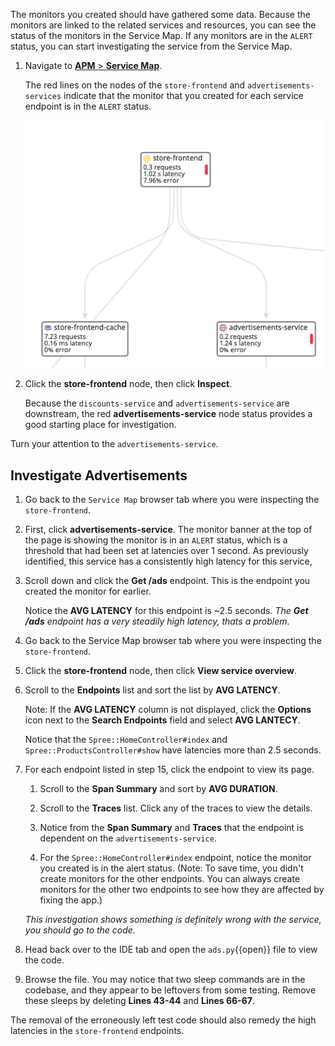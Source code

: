 The monitors you created should have gathered some data. Because the monitors are linked to the related services and resources, you can see the status of the monitors in the Service Map. If any monitors are in the `ALERT` status, you can start investigating the service from the Service Map.

1. Navigate to <a href="https://app.datadoghq.com/apm/map" target="_datadog">**APM** > **Service Map**</a>. 

    The red lines on the nodes of the `store-frontend` and `advertisements-services` indicate that the monitor that you created for each service endpoint is in the `ALERT` status. 

    ![Alert Monitors Map](./assets/alert-map.png)

2. Click the **store-frontend** node, then click **Inspect**. 

    Because the `discounts-service` and `advertisements-service` are downstream, the red **advertisements-service** node status provides a good starting place for investigation.

Turn your attention to the `advertisements-service`.

## Investigate Advertisements

1. Go back to the `Service Map` browser tab where you were inspecting the `store-frontend`.

2. First, click **advertisements-service**. The monitor banner at the top of the page is showing the monitor is in an `ALERT` status, which is a threshold that had been set at latencies over 1 second. As previously identified, this service has a consistently high latency for this service,

3. Scroll down and click the **Get /ads** endpoint. This is the endpoint you created the monitor for earlier. 

    Notice the **AVG LATENCY** for this endpoint is ~2.5 seconds. *The **Get /ads** endpoint has a very steadily high latency, thats a problem*.

4. Go back to the Service Map browser tab where you were inspecting the `store-frontend`.

5. Click the **store-frontend** node, then click **View service overview**. 

6. Scroll to the **Endpoints** list and sort the list by **AVG LATENCY**. 

    Note: If the **AVG LATENCY** column is not displayed, click the **Options** icon next to the **Search Endpoints** field and select **AVG LANTECY**. 
    
    Notice that the `Spree::HomeController#index` and `Spree::ProductsController#show` have latencies more than 2.5 seconds. 

7. For each endpoint listed in step 15, click the endpoint to view its page. 

    1. Scroll to the **Span Summary** and sort by **AVG DURATION**. 
    
    2. Scroll to the **Traces** list. Click any of the traces to view the details. 
    
    3. Notice from the **Span Summary** and **Traces** that the endpoint is dependent on the `advertisements-service`. 
    
    4. For the `Spree::HomeController#index` endpoint, notice the monitor you created is in the alert status. (Note: To save time, you didn't create monitors for the other endpoints. You can always create monitors for the other two endpoints to see how they are affected by fixing the app.) 
    
    *This investigation shows something is definitely wrong with the service, you should go to the code.*

8. Head back over to the IDE tab and open the `ads.py`{{open}} file to view the code.

9. Browse the file. You may notice that two sleep commands are in the codebase, and they appear to be leftovers from some testing. Remove these sleeps by deleting **Lines 43-44** and **Lines 66-67**.

The removal of the erroneously left test code should also remedy the high latencies in the `store-frontend` endpoints.